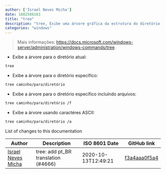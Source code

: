 ```yaml
---
author: ['Israel Neves Micha']
date: 1602586161
title: "tree"
description: "tree, Exibe uma árvore gráfica da estrutura do diretório no caminho."
categories: "windows"
---
```

> Mais informações: <https://docs.microsoft.com/windows-server/administration/windows-commands/tree>.

- Exibe a árvore para o diretório atual:

```bash
tree
```

- Exibe a árvore para o diretório específico:

```bash
tree caminho/para/diretório
```

- Exibe a árvore para o diretório específico incluíndo arquivos:

```bash
tree caminho/para/diretório /f
```

- Exibe a árvore usando caractéres ASCII:

```bash
tree caminho/para/diretório /a
```
List of changes to this documentation


Author | Description | ISO 8601 Date | GitHub link
------|-----|-----|-----
[Israel Neves Micha](mailto:isrmicha@gmail.com) | tree: add pt_BR translation (#4666) | 2020-10-13T12:49:21 | [f3a4aaa0f5a4](https://github.com/tldr-pages/tldr/commit/f3a4aaa0f5a4168b1d3b78bfdfe75aae9a90ba6c)

